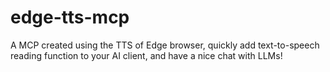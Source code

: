 # edge-tts-mcp
A MCP created using the TTS of Edge browser, quickly add text-to-speech reading function to your AI client, and have a nice chat with LLMs!
